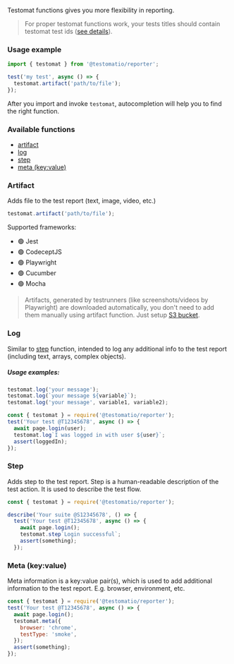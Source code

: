Testomat functions gives you more flexibility in reporting.

> For proper testomat functions work, your tests titles should contain testomat test ids ([see details](https://docs.testomat.io/usage/continuous-integration/#assigning-ids)).

### Usage example

```javascript
import { testomat } from '@testomatio/reporter';

test('my test', async () => {
  testomat.artifact('path/to/file');
});
```

After you import and invoke `testomat`, autocompletion will help you to find the right function.

### Available functions

- [artifact](#artifact)
- [log](#log)
- [step](#step)
- [meta (key:value)](#meta)

### Artifact

Adds file to the test report (text, image, video, etc.)

```javascript
testomat.artifact('path/to/file');
```

Supported frameworks:

- 🟢 Jest
- 🟢 CodeceptJS
- 🟢 Playwright
- 🟢 Cucumber
- 🟢 Mocha

> Artifacts, generated by testrunners (like screenshots/videos by Playwright) are downloaded automatically, you don't need to add them manually using artifact function. Just setup [S3 bucket](./artifacts.md).

### Log

Similar to [step](#step) function, intended to log any additional info to the test report (including text, arrays, complex objects).

##### Usage examples:

```javascript
testomat.log('your message');
testomat.log(`your message ${variable}`);
testomat.log('your message', variable1, variable2);
```

```javascript
const { testomat } = require('@testomatio/reporter');
test('Your test @T12345678', async () => {
  await page.login(user);
  testomat.log`I was logged in with user ${user}`;
  assert(loggedIn);
});
```

### Step

Adds step to the test report. Step is a human-readable description of the test action. It is used to describe the test flow.

```javascript
const { testomat } = require('@testomatio/reporter');

describe('Your suite @S12345678', () => {
  test('Your test @T12345678', async () => {
    await page.login();
    testomat.step`Login successful`;
    assert(something);
  });
```

### Meta (key:value)

Meta information is a key:value pair(s), which is used to add additional information to the test report. E.g. browser, environment, etc.

```javascript
const { testomat } = require('@testomatio/reporter');
test('Your test @T12345678', async () => {
  await page.login();
  testomat.meta({
    browser: 'chrome',
    testType: 'smoke',
  });
  assert(something);
});
```
